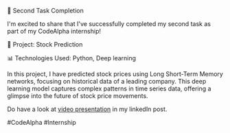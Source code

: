 📌 Second Task Completion

I'm excited to share that I've successfully completed my second task as part of my CodeAlpha internship!

🧮 Project: Stock Prediction

📊 Technologies Used: Python, Deep learning

In this project, I have predicted stock prices using Long Short-Term Memory networks, focusing on historical data of a leading company. This deep learning model captures complex patterns in time series data, offering a glimpse into the future of stock price movements.

Do have a look at [video presentation](https://www.linkedin.com/posts/poorvachinchore_codealpha-internship-activity-7234956977959837696-e6FX?utm_source=share&utm_medium=member_desktop) in my linkedIn post.

#CodeAlpha #Internship 
